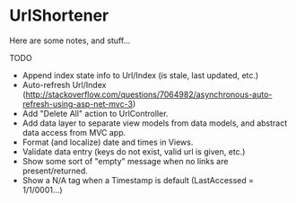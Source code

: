 # UrlShortener

Here are some notes, and stuff...

TODO

+ Append index state info to Url/Index (is stale, last updated, etc.)
+ Auto-refresh Url/Index (http://stackoverflow.com/questions/7064982/asynchronous-auto-refresh-using-asp-net-mvc-3)
+ Add "Delete All" action to UrlController.
+ Add data layer to separate view models from data models, and abstract data access from MVC app.
+ Format (and localize) date and times in Views.
+ Validate data entry (keys do not exist, valid url is given, etc.)
+ Show some sort of "empty" message when no links are present/returned.
+ Show a N/A tag when a Timestamp is default (LastAccessed = 1/1/0001...)